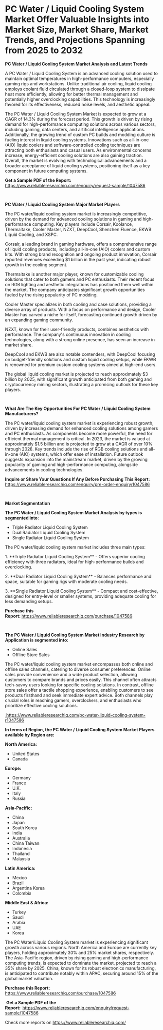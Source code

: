 <p><h1>PC Water / Liquid Cooling System Market Offer Valuable Insights into Market Size, Market Share, Market Trends, and Projections Spanning from 2025 to 2032</h1></p><p><strong>PC Water / Liquid Cooling System Market Analysis and Latest Trends</strong></p>
<p><p>A PC Water / Liquid Cooling System is an advanced cooling solution used to maintain optimal temperatures in high-performance computers, especially gaming rigs and workstations. Unlike traditional air cooling, liquid cooling employs coolant fluid circulated through a closed-loop system to dissipate heat more efficiently, allowing for better thermal management and potentially higher overclocking capabilities. This technology is increasingly favored for its effectiveness, reduced noise levels, and aesthetic appeal.</p><p>The PC Water / Liquid Cooling System Market is expected to grow at a CAGR of 14.3% during the forecast period. This growth is driven by rising demand for high-performance computing solutions across various sectors, including gaming, data centers, and artificial intelligence applications. Additionally, the growing trend of custom PC builds and modding culture is fueling interest in liquid cooling systems. Innovations such as all-in-one (AIO) liquid coolers and software-controlled cooling techniques are attracting both enthusiasts and casual users. As environmental concerns increase, energy-efficient cooling solutions are also gaining traction. Overall, the market is evolving with technological advancements and a broader acceptance of liquid cooling systems, positioning itself as a key component in future computing systems.</p></p>
<p><strong>Get a Sample PDF of the Report:&nbsp;</strong> <a href="https://www.reliableresearchiq.com/enquiry/request-sample/1047586?utm_campaign=3074&utm_medium=2&utm_source=Github&utm_content=ia&utm_term=25032025&utm_id=pc-water-liquid-cooling-system">https://www.reliableresearchiq.com/enquiry/request-sample/1047586</a></p>
<p>&nbsp;</p>
<p><strong>PC Water / Liquid Cooling System Major Market Players</strong></p>
<p><p>The PC water/liquid cooling system market is increasingly competitive, driven by the demand for advanced cooling solutions in gaming and high-performance computing. Key players include Corsair, Koolance, Thermaltake, Cooler Master, NZXT, DeepCool, Shenzhen Fluence, EKWB Liquid Cooling, and XSPC.</p><p>Corsair, a leading brand in gaming hardware, offers a comprehensive range of liquid cooling products, including all-in-one (AIO) coolers and custom kits. With strong brand recognition and ongoing product innovation, Corsair reported revenues exceeding $1 billion in the past year, indicating robust growth in the cooling segment.</p><p>Thermaltake is another major player, known for customizable cooling solutions that cater to both gamers and PC enthusiasts. Their recent focus on RGB lighting and aesthetic integrations has positioned them well within the market. The company anticipates significant growth opportunities fueled by the rising popularity of PC modding.</p><p>Cooler Master specializes in both cooling and case solutions, providing a diverse array of products. With a focus on performance and design, Cooler Master has carved a niche for itself, forecasting continued growth driven by an expanding gaming community.</p><p>NZXT, known for their user-friendly products, combines aesthetics with performance. The company's continuous innovation in cooling technologies, along with a strong online presence, has seen an increase in market share.</p><p>DeepCool and EKWB are also notable contenders, with DeepCool focusing on budget-friendly solutions and custom liquid cooling setups, while EKWB is renowned for premium custom cooling systems aimed at high-end users.</p><p>The global liquid cooling market is projected to reach approximately $3 billion by 2025, with significant growth anticipated from both gaming and cryptocurrency mining sectors, illustrating a promising outlook for these key players.</p></p>
<p>&nbsp;</p>
<p><strong>What Are The Key Opportunities For PC Water / Liquid Cooling System Manufacturers?</strong></p>
<p><p>The PC water/liquid cooling system market is experiencing robust growth, driven by increasing demand for enhanced cooling solutions among gamers and PC enthusiasts. As components become more powerful, the need for efficient thermal management is critical. In 2023, the market is valued at approximately $1.5 billion and is projected to grow at a CAGR of over 10% through 2028. Key trends include the rise of RGB cooling solutions and all-in-one (AIO) systems, which offer ease of installation. Future outlook suggests expansion into the mainstream market, driven by the growing popularity of gaming and high-performance computing, alongside advancements in cooling technologies.</p></p>
<p><strong>Inquire or Share Your Questions If Any Before Purchasing This Report:</strong> <a href="https://www.reliableresearchiq.com/enquiry/pre-order-enquiry/1047586?utm_campaign=3074&utm_medium=2&utm_source=Github&utm_content=ia&utm_term=25032025&utm_id=pc-water-liquid-cooling-system">https://www.reliableresearchiq.com/enquiry/pre-order-enquiry/1047586</a></p>
<p>&nbsp;</p>
<p><strong>Market Segmentation</strong></p>
<p><strong>The PC Water / Liquid Cooling System Market Analysis by types is segmented into:</strong></p>
<p><ul><li>Triple Radiator Liquid Cooling System</li><li>Dual Radiator Liquid Cooling System</li><li>Single Radiator Liquid Cooling System</li></ul></p>
<p><p>The PC water/liquid cooling system market includes three main types: </p><p>1. **Triple Radiator Liquid Cooling System** - Offers superior cooling efficiency with three radiators, ideal for high-performance builds and overclocking.</p><p>2. **Dual Radiator Liquid Cooling System** - Balances performance and space, suitable for gaming rigs with moderate cooling needs.</p><p>3. **Single Radiator Liquid Cooling System** - Compact and cost-effective, designed for entry-level or smaller systems, providing adequate cooling for less demanding setups.</p></p>
<p><strong>Purchase this Report:&nbsp;</strong><a href="https://www.reliableresearchiq.com/purchase/1047586?utm_campaign=3074&utm_medium=2&utm_source=Github&utm_content=ia&utm_term=25032025&utm_id=pc-water-liquid-cooling-system">https://www.reliableresearchiq.com/purchase/1047586</a></p>
<p>&nbsp;</p>
<p><strong>The PC Water / Liquid Cooling System Market Industry Research by Application is segmented into:</strong></p>
<p><ul><li>Online Sales</li><li>Offline Store Sales</li></ul></p>
<p><p>The PC water/liquid cooling system market encompasses both online and offline sales channels, catering to diverse consumer preferences. Online sales provide convenience and a wide product selection, allowing customers to compare brands and prices easily. This channel often attracts tech-savvy users looking for specific cooling solutions. In contrast, offline store sales offer a tactile shopping experience, enabling customers to see products firsthand and seek immediate expert advice. Both channels play crucial roles in reaching gamers, overclockers, and enthusiasts who prioritize effective cooling solutions.</p></p>
<p><a href="https://www.reliableresearchiq.com/pc-water-liquid-cooling-system-r1047586?utm_campaign=3074&utm_medium=2&utm_source=Github&utm_content=ia&utm_term=25032025&utm_id=pc-water-liquid-cooling-system">&nbsp;https://www.reliableresearchiq.com/pc-water-liquid-cooling-system-r1047586</a></p>
<p><strong>In terms of Region, the PC Water / Liquid Cooling System Market Players available by Region are:</strong></p>
<p>
    <p> <strong> North America: </strong>
        <ul>
            <li>United States</li>
            <li>Canada</li>
        </ul>
        </p> 
    <p> <strong> Europe: </strong>
        <ul>
            <li>Germany</li>
            <li>France</li>
            <li>U.K.</li>
            <li>Italy</li>
            <li>Russia</li>
        </ul>
        </p> 
    <p> <strong> Asia-Pacific: </strong>
        <ul>
            <li>China</li>
            <li>Japan</li>
            <li>South Korea</li>
            <li>India</li>
            <li>Australia</li>
            <li>China Taiwan</li>
            <li>Indonesia</li>
            <li>Thailand</li>
            <li>Malaysia</li>
        </ul>
        </p> 
    <p> <strong> Latin America: </strong>
        <ul>
            <li>Mexico</li>
            <li>Brazil</li>
            <li>Argentina Korea</li>
            <li>Colombia</li>
        </ul>
        </p> 
    <p> <strong> Middle East & Africa: </strong>
        <ul>
            <li>Turkey</li>
            <li>Saudi</li>
            <li>Arabia</li>
            <li>UAE</li>
            <li>Korea</li>
        </ul>
    </p>
    </p>
<p><p>The PC Water/Liquid Cooling System market is experiencing significant growth across various regions. North America and Europe are currently key players, holding approximately 30% and 25% market shares, respectively. The Asia-Pacific region, driven by rising gaming and high-performance computing trends, is expected to dominate the market, projected to reach a 35% share by 2025. China, known for its robust electronics manufacturing, is anticipated to contribute notably within APAC, securing around 15% of the global market valuation.</p></p>
<p><strong>Purchase this Report: </strong><a href="https://www.reliableresearchiq.com/purchase/1047586?utm_campaign=3074&utm_medium=2&utm_source=Github&utm_content=ia&utm_term=25032025&utm_id=pc-water-liquid-cooling-system">https://www.reliableresearchiq.com/purchase/1047586</a></p>
<p>&nbsp;<strong>Get a Sample PDF of the Report:&nbsp;&nbsp;</strong><a href="https://www.reliableresearchiq.com/enquiry/request-sample/1047586?utm_campaign=3074&utm_medium=2&utm_source=Github&utm_content=ia&utm_term=25032025&utm_id=pc-water-liquid-cooling-system">https://www.reliableresearchiq.com/enquiry/request-sample/1047586</a></p>
<p><strong></strong></p>
<p>Check more reports on <a href="https://www.reliableresearchiq.com/?utm_campaign=3074&utm_medium=2&utm_source=Github&utm_content=ia&utm_term=25032025&utm_id=pc-water-liquid-cooling-system">https://www.reliableresearchiq.com/</a></p>